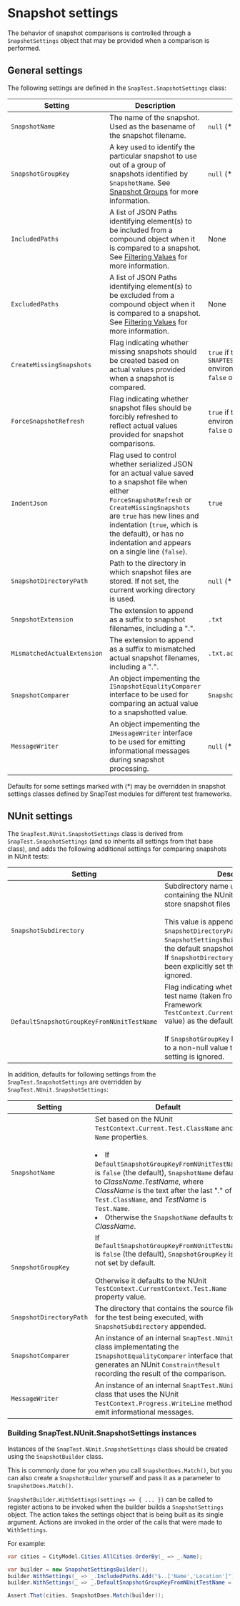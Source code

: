 # Snapshot settings

The behavior of snapshot comparisons is controlled through a `SnapshotSettings` object that may be provided when a comparison is performed.

## General settings

The following settings are defined in the `SnapTest.SnapshotSettings` class:

Setting|Description|Default
---|---|---
`SnapshotName`|The name of the snapshot. Used as the basename of the snapshot filename.|`null` (*)
`SnapshotGroupKey`|A key used to identify the particular snapshot to use out of a group of snapshots identified by `SnapshotName`. See [Snapshot Groups](SnapshotGroups.md) for more information.|`null` (*)
`IncludedPaths`|A list of JSON Paths identifying element(s) to be included from a compound object when it is compared to a snapshot. See [Filtering Values](Filtering.md) for more information.|None
`ExcludedPaths`|A list of JSON Paths identifying element(s) to be excluded from a compound object when it is compared to a snapshot. See [Filtering Values](Filtering.md) for more information.|None
`CreateMissingSnapshots`|Flag indicating whether missing snapshots should be created based on actual values provided when a snapshot is compared.|`true` if the `SNAPTEST_CREATE_MISSING_SNAPSHOTS` environment variable is not empty; `false` otherwise
`ForceSnapshotRefresh`|Flag indicating whether snapshot files should be forcibly refreshed to reflect actual values provided for snapshot comparisons.|`true` if the `SNAPTEST_REFRESH` environment variable is not empty; `false` otherwise
`IndentJson`|Flag used to control whether serialized JSON for an actual value saved to a snapshot file when either `ForceSnapshotRefresh` or `CreateMissingSnapshots` are `true` has new lines and indentation (`true`, which is the default), or has no indentation and appears on a single line (`false`).|`true`
`SnapshotDirectoryPath`|Path to the directory in which snapshot files are stored. If not set, the current working directory is used.|`null` (*)
`SnapshotExtension`|The extension to append as a suffix to snapshot filenames, including a ".".|`.txt`
`MismatchedActualExtension`|The extension to append as a suffix to mismatched actual snapshot filenames, including a ".".|`.txt.actual`
`SnapshotComparer`|An object impementing the `ISnapshotEqualityComparer` interface to be used for comparing an actual value to a snapshotted value.|`SnapshotComparer.Default`
`MessageWriter`|An object impementing the `IMessageWriter` interface to be used for emitting informational messages during snapshot processing.|`null` (*)

Defaults for some settings marked with (*) may be overridden in snapshot settings classes defined by SnapTest modules for different test frameworks.

## NUnit settings

The `SnapTest.NUnit.SnapshotSettings` class is derived from `SnapTest.SnapshotSettings` (and so inherits all settings from that base class), and adds the following additional settings for comparing snapshots in NUnit tests:

Setting|Description|Default
---|---|---
`SnapshotSubdirectory`|Subdirectory name under the directory containing the NUnit test source file to store snapshot files in.<br/><br/>This value is appended to the `SnapshotDirectoryPath` when `SnapshotSettingsBuilder.Build` determines the default snapshot directory path to use. If `SnapshotDirectoryPath` has otherwise been explicitly set then this setting is ignored.|`_snapshots`
`DefaultSnapshotGroupKeyFromNUnitTestName`|Flag indicating whether to use the NUnit test name (taken from the NUnit Framework `TestContext.CurrentContext.Test.TestName` value) as the default `SnapshotGroupKey`.<br/><br/>If `SnapshotGroupKey` has otherwise been set to a non-null value then the value of this setting is ignored.|`false`

In addition, defaults for following settings from the `SnapTest.SnapshotSettings` are overridden by `SnapTest.NUnit.SnapshotSettings`:

Setting|Default
---|---
`SnapshotName`|Set based on the NUnit `TestContext.Current.Test.ClassName` and `Name` properties.<br/><br/><list><li>If `DefaultSnapshotGroupKeyFromNUnitTestName` is `false` (the default), `SnapshotName` defaults to _ClassName_._TestName_, where _ClassName_ is the text after the last "." of `Test.ClassName`, and _TestName_ is `Test.Name`.</li><li>Otherwise the `SnapshotName` defaults to _ClassName_.</li></list>
`SnapshotGroupKey`|If `DefaultSnapshotGroupKeyFromNUnitTestName` is `false` (the default), `SnapshotGroupKey` is not set by default.<br/><br/>Otherwise it defaults to the NUnit `TestContext.CurrentContext.Test.Name` property value.
`SnapshotDirectoryPath`|The directory that contains the source file for the test being executed, with `SnapshotSubdirectory` appended.
`SnapshotComparer`|An instance of an internal `SnapTest.NUnit` class implementating the `ISnapshotEqualityComparer` interface that generates an NUnit `ConstraintResult` recording the result of the comparison.
`MessageWriter`|An instance of an internal `SnaptTest.NUnit` class that uses the NUnit `TestContext.Progress.WriteLine` method to emit informational messages.


### Building SnapTest.NUnit.SnapshotSettings instances

Instances of the `SnapTest.NUnit.SnapshotSettings` class should be created using the `SnapshotBuilder` class.

This is commonly done for you when you call `SnapshotDoes.Match()`, but you can also create a `SnapshotBuilder` yourself and pass it as a parameter to `SnapshotDoes.Match()`.

`SnapshotBuilder.WithSettings(settings => { ... })` can be called to register actions to be invoked when the builder builds a `SnapshotSettings` object. The action takes the settings object that is being built as its single argument. Actions are invoked in the order of the calls that were made to `WithSettings`.

For example:

```C#
var cities = CityModel.Cities.AllCities.OrderBy(_ => _.Name);

var builder = new SnapshotSettingsBuilder();
builder.WithSettings(_ => _.IncludedPaths.Add("$..['Name','Location']"));
builder.WithSettings(_ => _.DefaultSnapshotGroupKeyFromNUnitTestName = true);

Assert.That(cities, SnapshotDoes.Match(builder));
```
